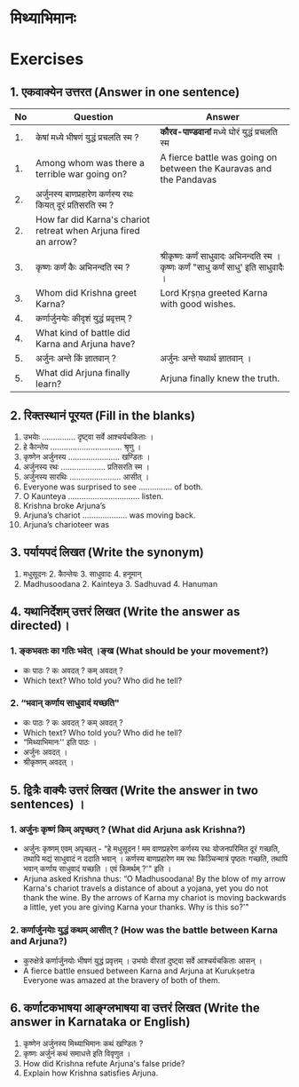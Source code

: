 # मिथ्याभिमानः
# Exercises

## 1. एकवाक्येन उत्तरत (Answer in one sentence)
|No|Question|Answer|
|-|-|-|
|1.| केषां मध्ये भीषणं युद्धं प्रचलति स्म ?|**कौरव-पाण्डवानां** मध्ये घोरं युद्धं प्रचलति स्म|
|1.| Among whom was there a terrible war going on?|A fierce battle was going on between the Kauravas and the Pandavas|
|2.| अर्जुनस्य बाणप्रहारेण कर्णस्य रथः कियत् दूरं प्रतिसरति स्म ?||
|2.| How far did Karna's chariot retreat when Arjuna fired an arrow?||
|3.| कृष्णः कर्णं कैः अभिनन्दति स्म ?|श्रीकृष्णः कर्णं साधुवादः अभिनन्दति स्म । <br> कृष्णः कर्णं "साधु कर्णं साधु' इति साधुवादैः ।|
|3.| Whom did Krishna greet Karna?|Lord Kṛṣṇa greeted Karna with good wishes.|
|4.| कर्णार्जुनयाेः कीदृशं युद्धं प्रवृत्तम् ?||
|4.| What kind of battle did Karna and Arjuna have?||
|5.| अर्जुनः अन्ते किं ज्ञातवान् ?|अर्जुनः अन्ते यथार्थ ज्ञातवान्‌ ।|
|5.| What did Arjuna finally learn?|Arjuna finally knew the truth.|

## 2. रिक्तस्थानं पूरयत (Fill in the blanks)
1. उभयाेः ............... दृष्ट्वा सर्वे आश्चर्यचकिताः ।
2. हे काैन्तेय ................................ श्रृणु ।
3. कृष्णेन अर्जुनस्य ....................... खण्डितः ।
4. अर्जुनस्य रथः .................... प्रतिसरति स्म ।
5. अर्जुनस्य सारथिः ....................... आसीत् ।
1. Everyone was surprised to see ............... of both.
2. O Kaunteya ................................ listen.
3. Krishna broke Arjuna’s
4. Arjuna’s chariot .................... was moving back.
5. Arjuna’s charioteer was

## 3. पर्यायपदं लिखत (Write the synonym)
1. मधुसूदनः 2. काैन्तेयः 3. साधुवादः 4. हनूमान्
1. Madhusoodana 2. Kainteya 3. Sadhuvad 4. Hanuman

## 4. यथानिर्देशम् उत्तरं लिखत (Write the answer as directed)।
### 1. ङ्कभवतः का गतिः भवेत् ।ङ्ख (What should be your movement?)
* कः पाठः ? कः अवदत् ? कम् अवदत् ?
* Which text? Who told you? Who did he tell?
### 2. “भवान्‌ कर्णाय साधुवादं यच्छति"
* कः पाठः ? कः अवदत् ? कम् अवदत् ?
* Which text? Who told you? Who did he tell?
* “मिथ्याभिमानः'' इति पाठः ।
* अर्जुनः अवदत्‌ ।
* श्रीकृष्णम्‌ अवदत्‌ ।

## 5. द्वित्रैः वाक्यैः उत्तरं लिखत (Write the answer in two sentences) ।
### 1. अर्जुनः कृष्णं किम् अपृच्छत् ? (What did Arjuna ask Krishna?)
* अर्जुनः कृष्णम्‌ एवम्‌ अपृच्छत्‌ - “हे मधुसूदन ! मम वाणप्रहरेण कर्णस्य रथः योजनपरिमित दूरं गच्छति, तथापि मद्यं साधुवादं न ददाति भवान्‌ । कर्णस्य बाणप्रहारेण मम रथः किञ्चिन्मात्रं पृष्ठतः गच्छति, तथापि भवान्‌ कर्णाय साधुवादं यच्छति । एवं किमर्थम्‌ ?'" इति ।
* Arjuna asked Krishna thus: “O Madhusoodana! By the blow of my arrow Karna's chariot travels a distance of about a yojana, yet you do not thank the wine. By the arrows of Karna my chariot is moving backwards a little, yet you are giving Karna your thanks. Why is this so?'"

### 2. कर्णार्जुनयाेः युद्धं कथम् आसीत् ? (How was the battle between Karna and Arjuna?)
* कुरुक्षेत्रे कर्णार्जुनयोः भीषणं युद्धं प्रवृत्तम्‌ । उभयोः वीरतां दुष्ट्वा सर्वे आश्चर्यचकिताः आसन्‌ ।
* A fierce battle ensued between Karna and Arjuna at Kurukṣetra Everyone was amazed at the bravery of both of them.

## 6. कर्णाटकभाषया आङ्ग्लभाषया वा उत्तरं लिखत (Write the answer in Karnataka or English)
1. कृष्णेन अर्जुनस्य मिथ्याभिमानः कथं खण्डितः ?
2. कृष्णः अर्जुनं कथं समाधत्ते इति विवृणुत ।
1. How did Krishna refute Arjuna's false pride?
2. Explain how Krishna satisfies Arjuna.
